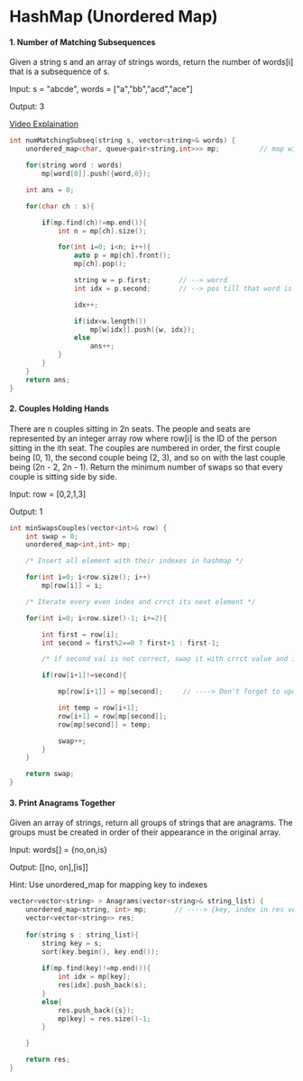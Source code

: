 # HashMap (Unordered Map)

#### 1. Number of Matching Subsequences
Given a string s and an array of strings words, return the number of words[i] that is a subsequence of s.

Input: s = "abcde", words = ["a","bb","acd","ace"]

Output: 3

[Video Explaination](https://www.youtube.com/watch?v=Vch3pFgmKD8)

```cpp
int numMatchingSubseq(string s, vector<string>& words) {
    unordered_map<char, queue<pair<string,int>>> mp;          // map with keys a-z --> storing all words waiting for char word[pos]

    for(string word : words)
        mp[word[0]].push({word,0});

    int ans = 0;

    for(char ch : s){

        if(mp.find(ch)!=mp.end()){
            int n = mp[ch].size();

            for(int i=0; i<n; i++){
                auto p = mp[ch].front();
                mp[ch].pop();

                string w = p.first;       // --> worrd
                int idx = p.second;       // --> pos till that word is matched so far

                idx++;

                if(idx<w.length())
                    mp[w[idx]].push({w, idx});
                else
                    ans++;
            }
        }
    }
    return ans;   
}
```

#### 2. Couples Holding Hands
There are n couples sitting in 2n seats. The people and seats are represented by an integer array row where row[i] is the ID of the person sitting in the ith seat. The couples are numbered in order, the first couple being (0, 1), the second couple being (2, 3), and so on with the last couple being (2n - 2, 2n - 1).
Return the minimum number of swaps so that every couple is sitting side by side.

Input: row = [0,2,1,3]

Output: 1

```cpp
int minSwapsCouples(vector<int>& row) {
    int swap = 0;
    unordered_map<int,int> mp;            

    /* Insert all element with their indexes in hashmap */

    for(int i=0; i<row.size(); i++)
        mp[row[i]] = i;

    /* Iterate every even index and crrct its next element */

    for(int i=0; i<row.size()-1; i+=2){

        int first = row[i];
        int second = first%2==0 ? first+1 : first-1;

        /* if second val is not correct, swap it with crrct value and increment the count */

        if(row[i+1]!=second){

            mp[row[i+1]] = mp[second];     // ----> Don't forget to update the index in hashmap

            int temp = row[i+1];
            row[i+1] = row[mp[second]];
            row[mp[second]] = temp;

            swap++;
        }
    }

    return swap;
}
```

#### 3. Print Anagrams Together
Given an array of strings, return all groups of strings that are anagrams. The groups must be created in order of their appearance in the original array.

Input: words[] = {no,on,is}

Output: [[no, on],[is]]

Hint: Use unordered_map for mapping key to indexes

```cpp
vector<vector<string> > Anagrams(vector<string>& string_list) {
    unordered_map<string, int> mp;       // ----> {key, index in res vector}
    vector<vector<string>> res;
    
    for(string s : string_list){
        string key = s;
        sort(key.begin(), key.end());
        
        if(mp.find(key)!=mp.end()){
            int idx = mp[key];
            res[idx].push_back(s);
        }
        else{
            res.push_back({s});
            mp[key] = res.size()-1;
        }

    }

    return res;
}
```
